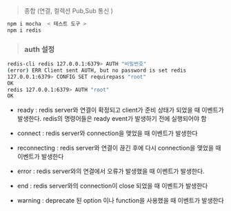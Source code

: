 >  종합 (연결, 컬렉션 Pub,Sub 통신  )

``` bash
npm i mocha  < 테스트 도구 >
npm i redis
 ```


> ### auth 설정
 ```bash
redis-cli redis 127.0.0.1:6379> AUTH "비밀번호" 
(error) ERR Client sent AUTH, but no password is set redis 
127.0.0.1:6379> CONFIG SET requirepass "root" 
OK 
redis 127.0.0.1:6379> AUTH "root"
 OK

```









- ready : redis server와 연결이 확정되고 client가 준비 상태가 되었을 때 이벤트가 발생한다. redis의 명령어들은 ready event가 발생하기 전에 실행되어야 함            


- connect : redis server와 connection을 맺었을 때 이벤트가 발생한다


- reconnecting : redis server와 연결이 끊긴 후에 다시 connection을 맺었을 때 이벤트가 발생한다


- error : redis server와의 연결에서 오류가 발생했을 때 이벤트가 발생한다.


- end : redis server와의 connection이 close 되었을 때 이벤트가 발생한다


- warning : deprecate 된 option 이나 function을 사용했을 때 이벤트가 발생한다




